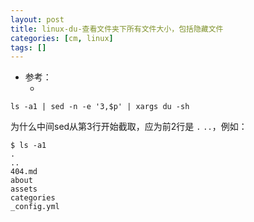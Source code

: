 ```yaml
---
layout: post
title: linux-du-查看文件夹下所有文件大小，包括隐藏文件
categories: [cm, linux]
tags: []
---
```


* 参考： 
    * []()

~~~
ls -a1 | sed -n -e '3,$p' | xargs du -sh
~~~

为什么中间sed从第3行开始截取，应为前2行是 `.` `..`，例如： 

~~~
$ ls -a1
.
..
404.md
about
assets
categories
_config.yml
~~~

